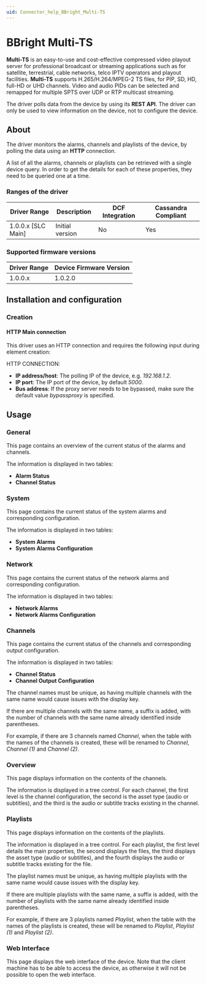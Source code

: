 ```yaml
---
uid: Connector_help_BBright_Multi-TS
---
```


# BBright Multi-TS

**Multi-TS** is an easy-to-use and cost-effective compressed video playout server for professional broadcast or streaming applications such as for satellite, terrestrial, cable networks, telco IPTV operators and playout facilities. **Multi-TS** supports H.265/H.264/MPEG-2 TS files, for PIP, SD, HD, full-HD or UHD channels. Video and audio PIDs can be selected and remapped for multiple SPTS over UDP or RTP multicast streaming.

The driver polls data from the device by using its **REST API**. The driver can only be used to view information on the device, not to configure the device.

## About

The driver monitors the alarms, channels and playlists of the device, by polling the data using an **HTTP** connection.

A list of all the alarms, channels or playlists can be retrieved with a single device query. In order to get the details for each of these properties, they need to be queried one at a time.

### Ranges of the driver

| **Driver Range**     | **Description** | **DCF Integration** | **Cassandra Compliant** |
|----------------------|-----------------|---------------------|-------------------------|
| 1.0.0.x \[SLC Main\] | Initial version | No                  | Yes                     |

### Supported firmware versions

| **Driver Range** | **Device Firmware Version** |
|------------------|-----------------------------|
| 1.0.0.x          | 1.0.2.0                     |

## Installation and configuration

### Creation

#### HTTP Main connection

This driver uses an HTTP connection and requires the following input during element creation:

HTTP CONNECTION:

- **IP address/host**: The polling IP of the device, e.g. *192.168.1.2*.
- **IP port**: The IP port of the device, by default *5000*.
- **Bus address**: If the proxy server needs to be bypassed, make sure the default value *bypassproxy* is specified.

## Usage

### General

This page contains an overview of the current status of the alarms and channels.

The information is displayed in two tables:

- **Alarm Status**
- **Channel Status**

### System

This page contains the current status of the system alarms and corresponding configuration.

The information is displayed in two tables:

- **System Alarms**
- **System Alarms Configuration**

### Network

This page contains the current status of the network alarms and corresponding configuration.

The information is displayed in two tables:

- **Network Alarms**
- **Network Alarms Configuration**

### Channels

This page contains the current status of the channels and corresponding output configuration.

The information is displayed in two tables:

- **Channel Status**
- **Channel Output Configuration**

The channel names must be unique, as having multiple channels with the same name would cause issues with the display key.

If there are multiple channels with the same name, a suffix is added, with the number of channels with the same name already identified inside parentheses.

For example, if there are 3 channels named *Channel*, when the table with the names of the channels is created, these will be renamed to *Channel*, *Channel (1)* and *Channel (2)*.

### Overview

This page displays information on the contents of the channels.

The information is displayed in a tree control. For each channel, the first level is the channel configuration, the second is the asset type (audio or subtitles), and the third is the audio or subtitle tracks existing in the channel.

### Playlists

This page displays information on the contents of the playlists.

The information is displayed in a tree control. For each playlist, the first level details the main properties, the second displays the files, the third displays the asset type (audio or subtitles), and the fourth displays the audio or subtitle tracks existing for the file.

The playlist names must be unique, as having multiple playlists with the same name would cause issues with the display key.

If there are multiple playlists with the same name, a suffix is added, with the number of playlists with the same name already identified inside parentheses.

For example, if there are 3 playlists named *Playlist*, when the table with the names of the playlists is created, these will be renamed to *Playlist*, *Playlist (1)* and *Playlist (2)*.

### Web Interface

This page displays the web interface of the device. Note that the client machine has to be able to access the device, as otherwise it will not be possible to open the web interface.
